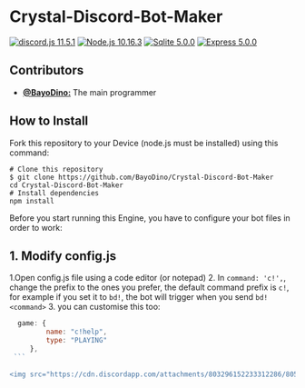 # Crystal-Discord-Bot-Maker
[![discord.js 11.5.1](https://img.shields.io/badge/discord.js-12.0.1-green.svg)](https://discord.js.org/)
[![Node.js 10.16.3](https://img.shields.io/badge/Node.js-10.16.3-brightgreen.svg)](https://nodejs.org/en/)
[![Sqlite 5.0.0](https://img.shields.io/badge/sqlite3-5.0.0-blue.svg)](https://sqlite.org/)
[![Express 5.0.0](https://img.shields.io/badge/express-14.7.1-red.svg)](https://expressjs.com/)
## Contributors
* [**@BayoDino:**](https://github.com/BayoDino) The main programmer
## How to Install
Fork this repository to your Device (node.js must be installed) using this command:
```
# Clone this repository
$ git clone https://github.com/BayoDino/Crystal-Discord-Bot-Maker
cd Crystal-Discord-Bot-Maker
# Install dependencies
npm install
```
Before you start running this Engine, you have to configure your bot files in order to work:
## 1. Modify config.js
   1.Open config.js file using a code editor (or notepad) 
   2. In `command: 'c!',`, change the prefix to the ones you prefer, the default command prefix is `c!`, for example if you set it to `bd!`, the bot will trigger when you send `bd!<command>`
   3. you can customise this too:
   ```js
     game: {
            name: "c!help",
            type: "PLAYING"
        },
    ```
    
<img src="https://cdn.discordapp.com/attachments/803296152233312286/805694154235183125/bayodino-4.jpg">
